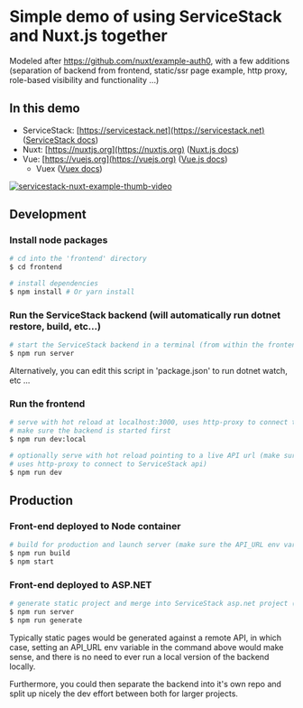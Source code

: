 # Simple demo of using ServiceStack and Nuxt.js together

Modeled after https://github.com/nuxt/example-auth0, with a few additions (separation of 
backend from frontend, static/ssr page example, http proxy, role-based visibility and functionality ...)

## In this demo

-  ServiceStack: [https://servicestack.net](https://servicestack.net) ([ServiceStack docs](http://docs.servicestack.net/))
-  Nuxt: [https://nuxtjs.org](https://nuxtjs.org) ([Nuxt.js docs](https://github.com/nuxt/nuxt.js))
-  Vue: [https://vuejs.org](https://vuejs.org) ([Vue.js docs](https://vuejs.org/v2/guide/))
    - Vuex ([Vuex docs](https://vuex.vuejs.org/en/))

[![servicestack-nuxt-example-thumb-video](https://user-images.githubusercontent.com/1571516/27110517-847088b6-506f-11e7-886b-5e13215cf6c9.png)](https://vimeo.com/221513068)

## Development

### Install node packages

``` bash
# cd into the 'frontend' directory
$ cd frontend

# install dependencies
$ npm install # Or yarn install
```

### Run the ServiceStack backend (will automatically run dotnet restore, build, etc...)

```bash
# start the ServiceStack backend in a terminal (from within the frontend directory)
$ npm run server
```

Alternatively, you can edit this script in 'package.json' to run dotnet watch, etc ...

### Run the frontend

```bash
# serve with hot reload at localhost:3000, uses http-proxy to connect to ServiceStack api at localhost:5000
# make sure the backend is started first
$ npm run dev:local

# optionally serve with hot reload pointing to a live API url (make sure the API_URL env variable is set,
# uses http-proxy to connect to ServiceStack api)
$ npm run dev
```

## Production

### Front-end deployed to Node container

```bash
# build for production and launch server (make sure the API_URL env variable is set)
$ npm run build
$ npm start
```

### Front-end deployed to ASP.NET

```bash
# generate static project and merge into ServiceStack asp.net project (generates and copies dist to wwwroot)
$ npm run server
$ npm run generate
```

Typically static pages would be generated against a remote API, in which case, setting an API_URL env variable
in the command above would make sense, and there is no need to ever run a local version of the backend locally.

Furthermore, you could then separate the backend into it's own repo and split up nicely the dev effort between
both for larger projects.
